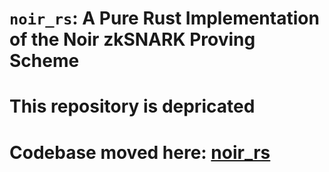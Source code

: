 # `noir_rs`: A Pure Rust Implementation of the Noir zkSNARK Proving Scheme

# This repository is depricated
# Codebase moved here: [noir_rs](https://github.com/visoftsolutions/noir_rs)